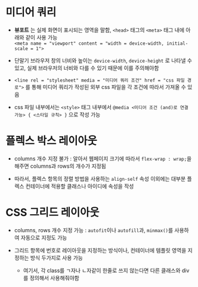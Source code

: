 # 미디어 쿼리

- **뷰포트** 는 실제 화면이 표시되는 영역을 말함, `<head>` 태그의 `<meta>` 태그 내에 아래와 같이 사용 가능\
`<meta name = "viewport" content = "width = device-width, initial-scale = 1">`

- 단말기 브라우저 창의 너비와 높이는 `device-width`, `device-height` 로 나타낼 수 있고, 실제 브라우저의 너비와 다를 수 있기 때문에 이를 주의해야함

- `<line rel = "stylesheet" media = "미디어 쿼리 조건" href = "css 파일 경로">` 를 통해 미디어 쿼리가 작성된 외부 css 파일을 각 조건에 따라서 가져올 수 있음

- css 파일 내부에서는 `<style>` 태그 내부에서 `@media <미디어 조건 (and)로 연결 가능> { <스타일 규칙> }` 으로 작성 가능

# 플렉스 박스 레이아웃 

- columns 개수 지정 불가 : 알아서 웹페이지 크기에 따라서 `flex-wrap : wrap;`을 해주면 columns과 rows의 개수가 지정됨

- 따라서, 플렉스 항목의 정렬 방법을 사용하는 `align-self` 속성 이외에는 대부분 플렉스 컨테이너에 적용할 클래스나 아이디에 속성을 작성

# CSS 그리드 레이아웃

- columns, rows 개수 지정 가능 : `autofit`이나 `autofill`과, `minmax()`를 사용하여 자동으로 지정도 가능

- 그리드 항목에 번호로 레이아웃을 지정하는 방식이나, 컨테이너에 템플릿 영역을 지정하는 방식 두가지로 사용 가능
    - 여기서, 각 class를 ㄱ자나 ㄴ자같이 한줄로 쓰지 않는다면 다른 클래스와 div를 정의해서 사용해줘야함
